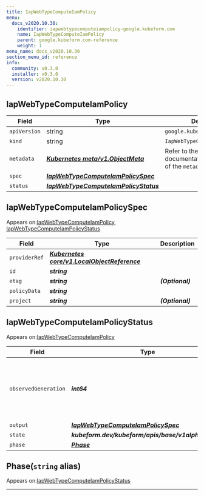 ```yaml
---
title: IapWebTypeComputeIamPolicy
menu:
  docs_v2020.10.30:
    identifier: iapwebtypecomputeiampolicy-google.kubeform.com
    name: IapWebTypeComputeIamPolicy
    parent: google.kubeform.com-reference
    weight: 1
menu_name: docs_v2020.10.30
section_menu_id: reference
info:
  community: v0.3.0
  installer: v0.3.0
  version: v2020.10.30
---
```


## IapWebTypeComputeIamPolicy
| Field | Type | Description |
| ------ | ----- | ----------- |
| `apiVersion` | string | `google.kubeform.com/v1alpha1` |
|    `kind` | string | `IapWebTypeComputeIamPolicy` |
| `metadata` | ***[Kubernetes meta/v1.ObjectMeta](https://v1-18.docs.kubernetes.io/docs/reference/generated/kubernetes-api/v1.18/#objectmeta-v1-meta)***|Refer to the Kubernetes API documentation for the fields of the `metadata` field.|
| `spec` | ***[IapWebTypeComputeIamPolicySpec](#iapwebtypecomputeiampolicyspec)***||
| `status` | ***[IapWebTypeComputeIamPolicyStatus](#iapwebtypecomputeiampolicystatus)***||
## IapWebTypeComputeIamPolicySpec

Appears on:[IapWebTypeComputeIamPolicy](#iapwebtypecomputeiampolicy), [IapWebTypeComputeIamPolicyStatus](#iapwebtypecomputeiampolicystatus)

| Field | Type | Description |
| ------ | ----- | ----------- |
| `providerRef` | ***[Kubernetes core/v1.LocalObjectReference](https://v1-18.docs.kubernetes.io/docs/reference/generated/kubernetes-api/v1.18/#localobjectreference-v1-core)***||
| `id` | ***string***||
| `etag` | ***string***| ***(Optional)*** |
| `policyData` | ***string***||
| `project` | ***string***| ***(Optional)*** |
## IapWebTypeComputeIamPolicyStatus

Appears on:[IapWebTypeComputeIamPolicy](#iapwebtypecomputeiampolicy)

| Field | Type | Description |
| ------ | ----- | ----------- |
| `observedGeneration` | ***int64***| ***(Optional)*** Resource generation, which is updated on mutation by the API Server.|
| `output` | ***[IapWebTypeComputeIamPolicySpec](#iapwebtypecomputeiampolicyspec)***| ***(Optional)*** |
| `state` | ***kubeform.dev/kubeform/apis/base/v1alpha1.State***| ***(Optional)*** |
| `phase` | ***[Phase](#phase)***| ***(Optional)*** |
## Phase(`string` alias)

Appears on:[IapWebTypeComputeIamPolicyStatus](#iapwebtypecomputeiampolicystatus)

---
